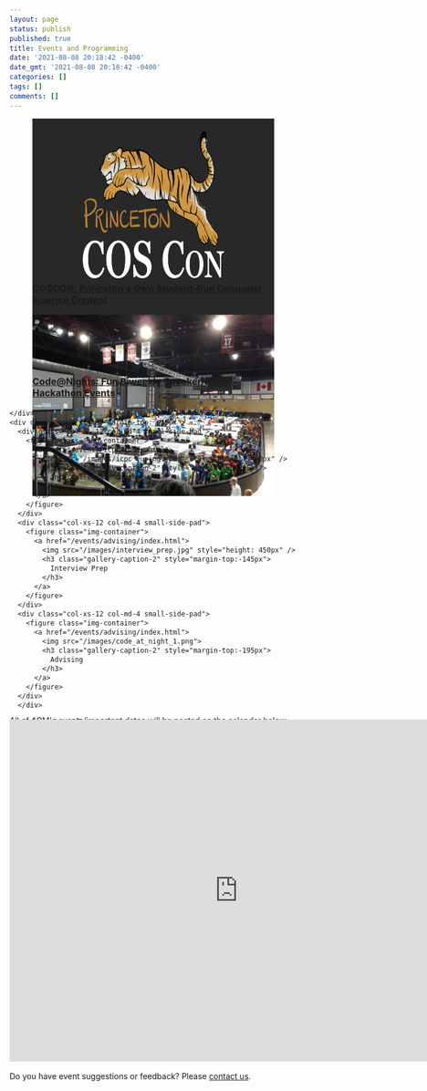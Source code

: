 ```yaml
---
layout: page
status: publish
published: true
title: Events and Programming
date: '2021-08-08 20:18:42 -0400'
date_gmt: '2021-08-08 20:18:42 -0400'
categories: []
tags: []
comments: []
---
```

<section class="gallery picture-gallery">
    <div class="grid">
      <div class="row">
      <div class="col-xs-12 col-md-6 small-side-pad">
        <figure class="img-container">
          <a href="/events/coscon">
            <img src="/images/COSCON_dark_background.png" style="height: 450px"/>
            <h3 class="gallery-caption-1" style="margin-top:-165px">
              COSCON: Princeton's Own Student-Run Computer Science Contest
            </h3>
          </a>
        </figure>
      </div>
      <div class="col-xs-12 col-md-6 small-side-pad">
        <figure class="img-container">
          <a href="/events/icpc/index.html">
            <img src="/images/icpc_arena.jpg" />
            <h3 class="gallery-caption-1" style="margin-top:-214px">
              Code@Nights: Fun Biweekly Speaker/Mini-Hackathon Events 
            </h3>
          </a>
        </figure>
      </div>
    </div>

    </div>
    <div class="row" style="margin-top: -15px">
      <div class="col-xs-12 col-md-4 small-side-pad">
        <figure class="img-container">
          <a href="/events/icpc/index.html">
            <img src="/images/icpc_yuping.jpeg" style="height: 400px" />
            <h3 class="gallery-caption-2" style="margin-top:-95px">
              Intercollegiate Coding
            </h3>
          </a>
        </figure>
      </div>
      <div class="col-xs-12 col-md-4 small-side-pad">
        <figure class="img-container">
          <a href="/events/advising/index.html">
            <img src="/images/interview_prep.jpg" style="height: 450px" />
            <h3 class="gallery-caption-2" style="margin-top:-145px">
              Interview Prep
            </h3>
          </a>
        </figure>
      </div>
      <div class="col-xs-12 col-md-4 small-side-pad">
        <figure class="img-container">
          <a href="/events/advising/index.html">
            <img src="/images/code_at_night_1.png">
            <h3 class="gallery-caption-2" style="margin-top:-195px">
              Advising
            </h3>
          </a>
        </figure>
      </div>
      </div>
</section>
---
<a name="calendar"></a>
# Calendar of Events
<div style="margin-top: -20px"></div>
All of ACM's events/important dates will be posted on the calendar below:
<div style="margin-top: -10px"></div>

<iframe src="https://calendar.google.com/calendar/embed?src=c_061botek697vvcsnulcv4lvms8%40group.calendar.google.com&ctz=America%2FNew_York" style="border: 0" width="800" height="600" frameborder="0" scrolling="no" class="pt-lg-4 pb-lg-5"></iframe>

Do you have event suggestions or feedback? Please [contact us](/contact).
